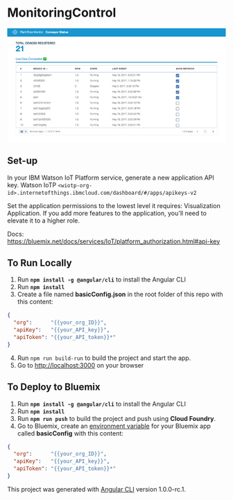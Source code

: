 # MonitoringControl
<img src="preview.jpg" />

## Set-up
In your IBM Watson IoT Platform service, generate a new application API key.
Watson IoTP `<wiotp-org-id>.internetofthings.ibmcloud.com/dashboard/#/apps/apikeys-v2`

Set the application permissions to the lowest level it requires: Visualization Application. If you add more features to the application, you'll need to elevate it to a higher role.


Docs: https://bluemix.net/docs/services/IoT/platform_authorization.html#api-key

## To Run Locally

1. Run **`npm install -g @angular/cli`** to install the Angular CLI
2. Run **`npm install`**
3. Create a file named **basicConfig.json** in the root folder of this repo with this content:
```json
{
  "org":      "{{your_org_ID}}",
  "apiKey":   "{{your_API_key}}",
  "apiToken": "{{your_API_token}}*"
}
```
4. Run `npm run build-run` to build the project and start the app.
5. Go to [http://localhost:3000](http://localhost:3000) on your browser

## To Deploy to Bluemix

1. Run **`npm install -g @angular/cli`** to install the Angular CLI
2. Run **`npm install`**
3. Run **`npm run push`** to build the project and push using **Cloud Foundry**.
4. Go to Bluemix, create an [environment variable](https://console.stage1.bluemix.net/docs/services/IoT/getting_started/getting-started-iot-monitoring.html#connect) for your Bluemix app called **basicConfig** with this content:
```json
{
  "org":      "{{your_org_ID}}",
  "apiKey":   "{{your_API_key}}",
  "apiToken": "{{your_API_token}}*"
}
```

This project was generated with [Angular CLI](https://github.com/angular/angular-cli) version 1.0.0-rc.1.
